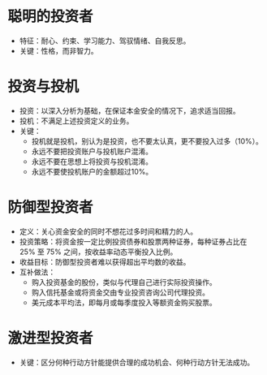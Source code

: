 # 聪明的投资者
* 特征：耐心、约束、学习能力、驾驭情绪、自我反思。
* 关键：性格，而非智力。

# 投资与投机
* 投资：以深入分析为基础，在保证本金安全的情况下，追求适当回报。
* 投机：不满足上述投资定义的业务。
* 关键：
    * 投机就是投机，别认为是投资，也不要太认真，更不要投入过多（10%）。
    * 永远不要把投资账户与投机账户混淆。
    * 永远不要在思想上将投资与投机混淆。
    * 永远不要使投机账户的金额超过10%。

# 防御型投资者
* 定义：关心资金安全的同时不想花过多时间和精力的人。
* 投资策略：将资金按一定比例投资债券和股票两种证券，每种证券占比在 25% 至 75% 之间，按收益率动态平衡投入比例。
* 收益目标：防御型投资者难以获得超出平均数的收益。
* 互补做法：
    * 购入投资基金的股份，类似与代理自己进行实际投资操作。
    * 购入信托基金或将资金交由专业投资咨询公司代理投资。
    * 美元成本平均法，即每月或每季度投入等额资金购买股票。

# 激进型投资者
* 关键：区分何种行动方针能提供合理的成功机会、何种行动方针无法成功。
